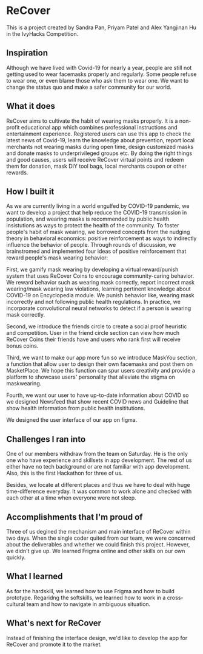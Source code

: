 # ReCover
This is a project created by Sandra Pan, Priyam Patel and Alex Yangjinan Hu in the IvyHacks Competition. 

## Inspiration
Although we have lived with Covid-19 for nearly a year, people are still not getting used to wear facemasks properly and regularly. Some people refuse to wear one, or even blame those who ask them to wear one. We want to change the status quo and make a safer community for our world. 

## What it does
ReCover aims to cultivate the habit of wearing masks properly. It is a non-profit educational app which combines professional instructions and entertainment experience. Registered users can use this app to check the latest news of Covid-19, learn the knowledge about prevention, report local merchants not wearing masks during open time, design customized masks and donate masks to underprivileged groups etc. By doing the right things and good causes, users will receive ReCover virtual points and redeem them for donation, mask DIY tool bags, local merchants coupon or other rewards.

## How I built it
As we are currently living in a world engulfed by COVID-19 pandemic, we want to develop a project that help reduce the COVID-19 transmission in population, and wearing masks is recommended by public health insistutions as ways to protect the health of the community. To foster people's habit of mask wearing, we borrowed concepts from the nudging theory in behavioral economics: positive reinforcement as ways to indirectly influence the behavior of people. Through rounds of discussion, we brainstromed and implemented four ideas of positive reinforcement that reward people's mask wearing behavior:

First, we gamify mask wearing by developing a virtual reward/punish system that uses ReCover Coins to encourage community-caring behavior. We reward behavior such as wearing mask correctly, report incorrect mask wearing/mask wearing law violations, learning pertinent knowledge about COVID-19 on Encyclopedia module. We punish behavior like, wearing mask incorrectly and not following public health regulations. In practice, we incorporate convolutional neural networks to detect if a person is wearing mask correctly.

Second, we introduce the friends circle to create a social proof heuristic and competition. User in the friend circle section can view how much ReCover Coins their friends have and users who rank first will receive bonus coins.

Third, we want to make our app more fun so we introduce MaskYou section, a function that allow user to design their own facemasks and post them on MasketPlace. We hope this function can spur users creativity and provide a platform to showcase users' personality that alleviate the stigma on maskwearing. 

Fourth, we want our user to have up-to-date information about COVID so we designed Newsfeed that show recent COVID news and Guideline that show health information from public health insititutions.

We designed the user interface of our app on figma.

## Challenges I ran into
One of our members withdraw from the team on Saturday. He is the only one who have experience and skillsets in app development. The rest of us either have no tech background or are not familiar with app development. Also, this is the first Hackathon for three of us. 

Besides, we locate at different places and thus we have to deal with huge time-difference everyday. It was common to work alone and checked with each other at a time when everyone were not sleep. 

## Accomplishments that I'm proud of
Three of us degined the mechanism and main interface of ReCover within two days. When the single coder quited from our team, we were concerned about the deliverables and whether we could finish this project. However, we didn't give up. We learned Frigma online and other skills on our own quickly. 

## What I learned
As for the hardskill, we learned how to use Frigma and how to build prototype. Regaridng the softskills, we learned how to work in a cross-cultural team and how to navigate in ambiguous situation.

## What's next for ReCover
Instead of finishing the interface design, we'd like to develop the app for ReCover and promote it to the market.
